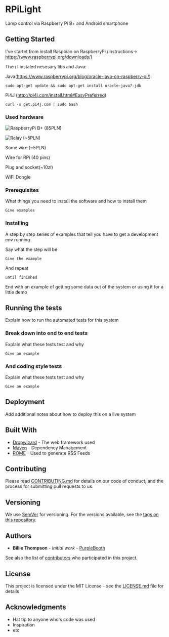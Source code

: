 # RPiLight

Lamp control via Raspberry Pi B+ and Android smartphone 

## Getting Started

I've startet from install Raspbian on RaspberryPi (instructions-> https://www.raspberrypi.org/downloads/)

Then I instaled nesesary libs and Java:

Java(https://www.raspberrypi.org/blog/oracle-java-on-raspberry-pi/)
```
sudo apt-get update && sudo apt-get install oracle-java7-jdk
```

Pi4J (http://pi4j.com/install.html#EasyPreferred)
```
curl -s get.pi4j.com | sudo bash
```


### Used hardware

![RaspberryPi B+](https://github.com/cieplakm/RPiLight/tree/master/imgs/rpi0.jpg) (85PLN)

![Relay](https://github.com/cieplakm/RPiLight/tree/master/imgs/przekaznik.jpg) (~5PLN)

Some wire (~5PLN)

Wire for RPi (40 pins)

Plug and socket(~10zł)

WiFi Dongle



### Prerequisites

What things you need to install the software and how to install them

```
Give examples
```

### Installing

A step by step series of examples that tell you have to get a development env running

Say what the step will be

```
Give the example
```

And repeat

```
until finished
```

End with an example of getting some data out of the system or using it for a little demo

## Running the tests

Explain how to run the automated tests for this system

### Break down into end to end tests

Explain what these tests test and why

```
Give an example
```

### And coding style tests

Explain what these tests test and why

```
Give an example
```

## Deployment

Add additional notes about how to deploy this on a live system

## Built With

* [Dropwizard](http://www.dropwizard.io/1.0.2/docs/) - The web framework used
* [Maven](https://maven.apache.org/) - Dependency Management
* [ROME](https://rometools.github.io/rome/) - Used to generate RSS Feeds

## Contributing

Please read [CONTRIBUTING.md](https://gist.github.com/PurpleBooth/b24679402957c63ec426) for details on our code of conduct, and the process for submitting pull requests to us.

## Versioning

We use [SemVer](http://semver.org/) for versioning. For the versions available, see the [tags on this repository](https://github.com/your/project/tags). 

## Authors

* **Billie Thompson** - *Initial work* - [PurpleBooth](https://github.com/PurpleBooth)

See also the list of [contributors](https://github.com/your/project/contributors) who participated in this project.

## License

This project is licensed under the MIT License - see the [LICENSE.md](LICENSE.md) file for details

## Acknowledgments

* Hat tip to anyone who's code was used
* Inspiration
* etc

